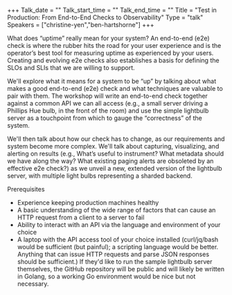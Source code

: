 +++
Talk_date = ""
Talk_start_time = ""
Talk_end_time = ""
Title = "Test in Production: From End-to-End Checks to Observability"
Type = "talk"
Speakers = ["christine-yen","ben-hartshorne"]
+++

What does “uptime” really mean for your system? An end-to-end (e2e) check is where the rubber hits the road for your user experience and is the operator’s best tool for measuring uptime as experienced by your users. Creating and evolving e2e checks also establishes a basis for defining the SLOs and SLIs that we are willing to support.

We'll explore what it means for a system to be “up” by talking about what makes a good end-to-end (e2e) check and what techniques are valuable to pair with them. The workshop will write an end-to-end check together against a common API we can all access (e.g., a small server driving a Phillips Hue bulb, in the front of the room) and use the simple lightbulb server as a touchpoint from which to gauge the “correctness” of the system.

We'll then talk about how our check has to change, as our requirements and system become more complex. We'll talk about capturing, visualizing, and alerting on results (e.g., What’s useful to instrument? What metadata should we have along the way? What existing paging alerts are obsoleted by an effective e2e check?) as we unveil a new, extended version of the lightbulb server, with multiple light bulbs representing a sharded backend.

Prerequisites

* Experience keeping production machines healthy
* A basic understanding of the wide range of factors that can cause an HTTP request from a client to a server to fail
* Ability to interact with an API via the language and environment of your choice
* A laptop with the API access tool of your choice installed (curl/jq/bash would be sufficient (but painful); a scripting language would be better. Anything that can issue HTTP requests and parse JSON responses should be sufficient.) If they'd like to run the sample lightbulb server themselves, the GitHub repository will be public and will likely be written in Golang, so a working Go environment would be nice but not necessary.
